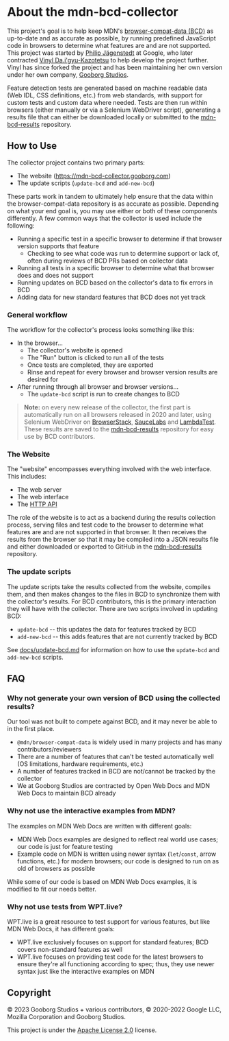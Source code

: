 # About the mdn-bcd-collector

This project's goal is to help keep MDN's [browser-compat-data (BCD)](https://github.com/mdn/browser-compat-data) as up-to-date and as accurate as possible, by running predefined JavaScript code in browsers to determine what features are and are not supported. This project was started by [Philip Jägenstedt](https://foolip.org/) at Google, who later contracted [Vinyl Da.i'gyu-Kazotetsu](https://www.queengoob.org) to help develop the project further. Vinyl has since forked the project and has been maintaining her own version under her own company, [Gooborg Studios](https://www.gooborg.com).

Feature detection tests are generated based on machine readable data (Web IDL, CSS definitions, etc.) from web standards, with support for custom tests and custom data where needed. Tests are then run within browsers (either manually or via a Selenium WebDriver script), generating a results file that can either be downloaded locally or submitted to the [mdn-bcd-results](https://github.com/GooborgStudios/mdn-bcd-results) repository.

## How to Use

The collector project contains two primary parts:

- The website (https://mdn-bcd-collector.gooborg.com)
- The update scripts (`update-bcd` and `add-new-bcd`)

These parts work in tandem to ultimately help ensure that the data within the browser-compat-data repository is as accurate as possible. Depending on what your end goal is, you may use either or both of these components differently. A few common ways that the collector is used include the following:

- Running a specific test in a specific browser to determine if that browser version supports that feature
  - Checking to see what code was run to determine support or lack of, often during reviews of BCD PRs based on collector data
- Running all tests in a specific browser to determine what that browser does and does not support
- Running updates on BCD based on the collector's data to fix errors in BCD
- Adding data for new standard features that BCD does not yet track

### General workflow

The workflow for the collector's process looks something like this:

- In the browser...
  - The collector's website is opened
  - The "Run" button is clicked to run all of the tests
  - Once tests are completed, they are exported
  - Rinse and repeat for every browser and browser version results are desired for
- After running through all browser and browser versions...
  - The `update-bcd` script is run to create changes to BCD

> **Note:** on every new release of the collector, the first part is automatically run on all browsers released in 2020 and later, using Selenium WebDriver on [BrowserStack](https://www.browserstack.com/open-source), [SauceLabs](https://opensource.saucelabs.com/) and [LambdaTest](https://www.lambdatest.com/hyperexecute). These results are saved to the [mdn-bcd-results](https://github.com/GooborgStudios/mdn-bcd-results) repository for easy use by BCD contributors.

### The Website

The "website" encompasses everything involved with the web interface. This includes:

- The web server
- The web interface
- The [HTTP API](./http-api.md)

The role of the website is to act as a backend during the results collection process, serving files and test code to the browser to determine what features are and are not supported in that browser. It then receives the results from the browser so that it may be compiled into a JSON results file and either downloaded or exported to GitHub in the [mdn-bcd-results](https://github.com/GooborgStudios/mdn-bcd-results) repository.

### The update scripts

The update scripts take the results collected from the website, compiles them, and then makes changes to the files in BCD to synchronize them with the collector's results. For BCD contributors, this is the primary interaction they will have with the collector. There are two scripts involved in updating BCD:

- `update-bcd` -- this updates the data for features tracked by BCD
- `add-new-bcd` -- this adds features that are not currently tracked by BCD

See [docs/update-bcd.md](./update-bcd.md) for information on how to use the `update-bcd` and `add-new-bcd` scripts.

## FAQ

### Why not generate your own version of BCD using the collected results?

Our tool was not built to compete against BCD, and it may never be able to in the first place.

- `@mdn/browser-compat-data` is widely used in many projects and has many contributors/reviewers
- There are a number of features that can't be tested automatically well (OS limitations, hardware requirements, etc.)
- A number of features tracked in BCD are not/cannot be tracked by the collector
- We at Gooborg Studios are contracted by Open Web Docs and MDN Web Docs to maintain BCD already

### Why not use the interactive examples from MDN?

The examples on MDN Web Docs are written with different goals:

- MDN Web Docs examples are designed to reflect real world use cases; our code is just for feature testing
- Example code on MDN is written using newer syntax (`let`/`const`, arrow functions, etc.) for modern browsers; our code is designed to run on as old of browsers as possible

While some of our code is based on MDN Web Docs examples, it is modified to fit our needs better.

### Why not use tests from WPT.live?

WPT.live is a great resource to test support for various features, but like MDN Web Docs, it has different goals:

- WPT.live exclusively focuses on support for standard features; BCD covers non-standard features as well
- WPT.live focuses on providing test code for the latest browsers to ensure they're all functioning according to spec; thus, they use newer syntax just like the interactive examples on MDN

## Copyright

© 2023 Gooborg Studios + various contributors, © 2020-2022 Google LLC, Mozilla Corporation and Gooborg Studios.

This project is under the [Apache License 2.0](https://www.apache.org/licenses/LICENSE-2.0.html) license.
